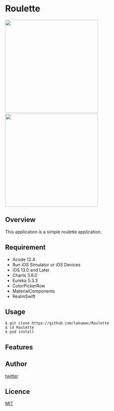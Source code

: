 # Roulette

<img src="https://raw.github.com/wiki/takumac/Roulette/images/add_item.gif" width="300">&emsp;&emsp;&emsp;&emsp;<img src="https://raw.github.com/wiki/takumac/Roulette/images/run_roulette.gif" width="300">

## Overview
This application is a simple roulette application.

## Requirement
- Xcode 12.4
- Run iOS Simulator or iOS Devices
- iOS 13.0 and Later
- Charts 3.6.0
- Eureka 5.3.3
- ColorPickerRow
- MaterialComponents
- RealmSwift

## Usage
```
$ git clone https://github.com/takumac/Roulette
$ cd Roulette
$ pod install
```

## Features

## Author
[twitter](https://twitter.com/sake_enenen)

## Licence
[MIT](https://......)
